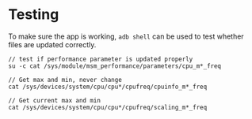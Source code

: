 # Testing
To make sure the app is working, `adb shell` can be used to test whether files are updated correctly.

```shell
// test if performance parameter is updated properly
su -c cat /sys/module/msm_performance/parameters/cpu_m*_freq
```

```shell
// Get max and min, never change
cat /sys/devices/system/cpu/cpu*/cpufreq/cpuinfo_m*_freq

// Get current max and min
cat /sys/devices/system/cpu/cpu*/cpufreq/scaling_m*_freq
```

